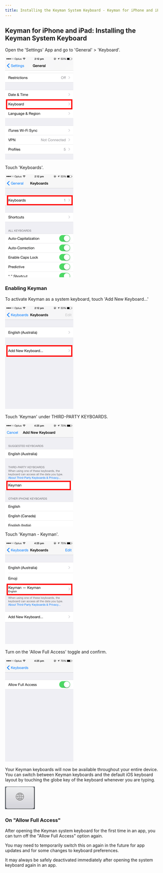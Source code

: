 ```yaml
---
title: Installing the Keyman System Keyboard - Keyman for iPhone and iPad Help
---
```


## Keyman for iPhone and iPad: Installing the Keyman System Keyboard

Open the 'Settings' App and go to 'General' > 'Keyboard'.

![](../ios_images/keyman-settings5.png)

Touch 'Keyboards'.

![](../ios_images/keyman-settings6.png)

### Enabling Keyman
To activate Keyman as a system keyboard, touch 'Add New Keyboard...'

![](../ios_images/keyman-settings.png)

Touch 'Keyman' under THIRD-PARTY KEYBOARDS.

![](../ios_images/keyman-settings2.png)

Touch 'Keyman - Keyman'.

![](../ios_images/keyman-settings3.png)

Turn on the 'Allow Full Access' toggle and confirm.

![](../ios_images/keyman-settings4.png)

Your Keyman keyboards will now be available throughout your entire device. You can switch between Keyman keyboards and 
the default iOS keyboard layout by touching the globe key of the keyboard whenever you are typing.

![](../ios_images/globe.png)

### On "Allow Full Access"
After opening the Keyman system keyboard for the first time in an app, you can turn off the "Allow Full Access" option
again.

You may need to temporarily switch this on again in the future for app updates and for some changes to keyboard preferences.

It may always be safely deactivated immediately after opening the system keyboard again in an app.
